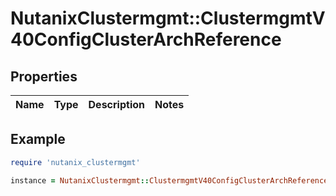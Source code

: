 # NutanixClustermgmt::ClustermgmtV40ConfigClusterArchReference

## Properties

| Name | Type | Description | Notes |
| ---- | ---- | ----------- | ----- |

## Example

```ruby
require 'nutanix_clustermgmt'

instance = NutanixClustermgmt::ClustermgmtV40ConfigClusterArchReference.new()
```

